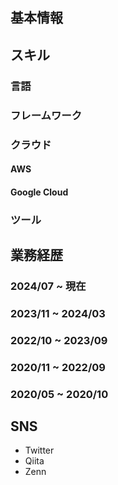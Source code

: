 ## 基本情報

## スキル
### 言語
### フレームワーク
### クラウド
#### AWS
#### Google Cloud

### ツール

## 業務経歴
### 2024/07 ~ 現在
### 2023/11 ~ 2024/03
### 2022/10 ~ 2023/09
### 2020/11 ~ 2022/09
### 2020/05 ~ 2020/10

## SNS
- Twitter
- Qiita
- Zenn
